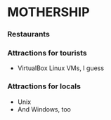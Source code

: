 # MOTHERSHIP

### Restaurants


### Attractions for tourists

- VirtualBox Linux VMs, I guess


### Attractions for locals

- Unix
- And Windows, too
